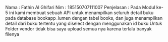 Nama : Fathin Al Ghifari
Nim  : 185150707111007
Penjelasan : Pada Modul ke-5 ini kami membuat sebuah API untuk menampilkan seluruh detail buku pada database bookapp_lumen dengan tabel books, dan juga menampilkan detail dari buku tertentu yang diselect dengan menggunakan id buku
Untuk Folder vendor tidak bisa saya upload semua nya karena terlalu banyak filenya
